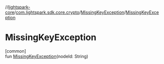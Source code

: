 //[lightspark-core](../../../index.md)/[com.lightspark.sdk.core.crypto](../index.md)/[MissingKeyException](index.md)/[MissingKeyException](-missing-key-exception.md)

# MissingKeyException

[common]\
fun [MissingKeyException](-missing-key-exception.md)(nodeId: String)
